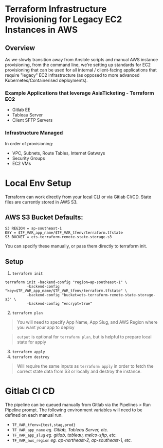 # Terraform Infrastructure Provisioning for Legacy EC2 Instances in AWS

## Overview
As we slowly transition away from Ansible scripts and manual AWS instance provisioning, from the command line, we're setting up standards for EC2 provisioning that can be used for all internal / client-facing applications that require "legacy" EC2 infrastructure (as opposed to more advanced Kubernetes/Containerised deployments). 

### Example Applications that leverage AsiaTicketing - Terraform EC2
- Gitlab EE
- Tableau Server
- Client SFTP Servers

### Infrastructure Managed
In order of provisioning:

- VPC, Subnets, Route Tables, Internet Gatways
- Security Groups
- EC2 VMs

# Local Env Setup
Terraform can work directly from your local CLI or via Gitlab CI/CD. State files are currently stored in AWS S3.

## AWS S3 Bucket Defaults:
```
S3 REGION = ap-southeast-1
KEY = $TF_VAR_app_name/$TF_VAR_tfenv/terraform.tfstate
S3 BUCKET = ets-terraform-remote-state-storage-s3
```
You can specify these manually, or pass them directly to terraform init.

## Setup
1. `terraform init`
```
terraform init -backend-config "region=ap-southeast-1" \
          -backend-config "key=$TF_VAR_app_name/$TF_VAR_tfenv/terraform.tfstate" \ 
          -backend-config "bucket=ets-terraform-remote-state-storage-s3" \
          -backend-config "encrypt=true"
```
2. `terraform plan`
> You will need to specify App Name, App Slug, and AWS Region where you want your app to deploy

> `output` is optional for `terraform plan`, but is helpful to prepare local state for apply 
3. `terraform apply`
4. `terraform destroy`
> Will require the same inputs as `terraform apply` in order to fetch the correct state data from S3 or locally and destroy the instance.

# Gitlab CI CD
The pipeline can be queued manually from Gitlab via the Pipelines > Run Pipeline prompt. The following environment variables will need to be defined on each manual run.
- `TF_VAR_tfenv={test,stag,prod}`
- `TF_VAR_app_name` _eg. Gitlab, Tableau Server, etc._
- `TF_VAR_app_slug` _eg. gitlab, tableau, melco-sftp, etc._
- `TF_VAR_aws_region` _eg. ap-northeast-2, ap-southeast-1, etc._